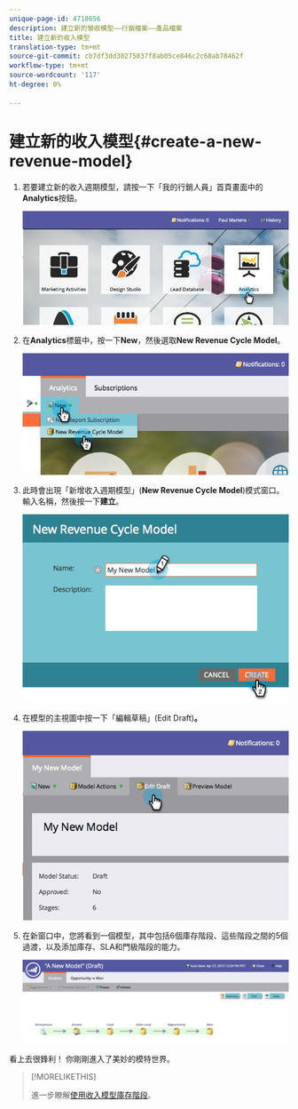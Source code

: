 ```yaml
---
unique-page-id: 4718656
description: 建立新的營收模型——行銷檔案——產品檔案
title: 建立新的收入模型
translation-type: tm+mt
source-git-commit: cb7df3dd38275837f8ab05ce846c2c68ab78462f
workflow-type: tm+mt
source-wordcount: '117'
ht-degree: 0%

---
```



# 建立新的收入模型{#create-a-new-revenue-model}

1. 若要建立新的收入週期模型，請按一下「我的行銷人員」首頁畫面中的&#x200B;**Analytics**&#x200B;按鈕。

   ![](assets/image2015-4-27-11-3a54-3a41.png)

1. 在&#x200B;**Analytics**&#x200B;標籤中，按一下&#x200B;**New**，然後選取&#x200B;**New Revenue Cycle Model**。

   ![](assets/image2015-4-27-11-3a55-3a51.png)

1. 此時會出現「新增收入週期模型」(**New Revenue Cycle Model**)模式窗口。 輸入名稱，然後按一下&#x200B;**建立**。

   ![](assets/image2015-4-27-11-3a57-3a59.png)

1. 在模型的主視圖中按一下「編輯草稿」(Edit Draft)**。**

   ![](assets/image2015-4-27-12-3a10-3a49.png)

1. 在新窗口中，您將看到一個模型，其中包括6個庫存階段、這些階段之間的5個過渡，以及添加庫存、SLA和門級階段的能力。

   ![](assets/image2015-4-27-12-3a31-3a1.png)

看上去很鋒利！ 你剛剛進入了美妙的模特世界。

>[!MORELIKETHIS]
>
>進一步瞭解[使用收入模型庫存階段](/help/marketo/product-docs/reporting/revenue-cycle-analytics/revenue-cycle-models/using-revenue-model-inventory-stages.md)。
